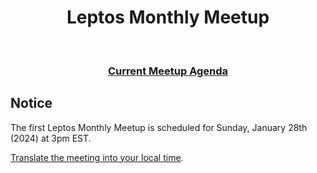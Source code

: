 <div align="center">
  
<h1>Leptos Monthly Meetup</h1>

<br />

### [Current Meetup Agenda][meeting-agenda]

</div>

## Notice
The first Leptos Monthly Meetup is scheduled for Sunday, January 28th (2024) at 3pm EST.

[Translate the meeting into your local time][meeting-time].



[meeting-agenda]: ./meeting-01-agenda__Jan28_2024.md
[meeting-time]: https://time.is/1500_28_Jan_2024_in_EST/PST/MT/United_Kingdom/Germany/India/Australia?Leptos_Meetup
